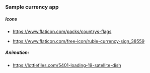 ### Sample currency app

##### Icons
 
- https://www.flaticon.com/packs/countrys-flags

- https://www.flaticon.com/free-icon/ruble-currency-sign_38559

##### Animation:

- https://lottiefiles.com/5401-loading-19-satellite-dish